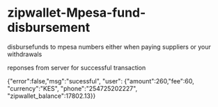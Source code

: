 # zipwallet-Mpesa-fund-disbursement
disbursefunds to mpesa numbers either when paying suppliers or your withdrawals



reponses
from server for successful transaction


{"error":false,"msg":"sucessful",
"user":
{"amount":260,"fee":60,
"currency":"KES",
"phone":"254725202227",
"zipwallet_balance":17802.13}}
